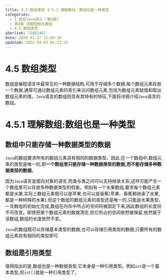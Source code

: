 ```yaml
---
title: 4.5 数组类型 4.5.1 理解数组：数组也是一种类型
categories: 
  - 1 疯狂Java讲义 (第4版)
  - 第4章 流酲控制与数组
  - 4.5 数组类型
abbrlink: 71882467
date: 2020-01-27 11:09:10
updated: 2022-04-03 01:21:15
---
```

# 4.5 数组类型
数组是编程语言中最常见的一种数据结构,可用于存储多个数据,每个数组元素存放一个数据,通常可通过数组元素的索引来访问数组元素,包括为数组元素赋值和取出数组元素的值。`Java`语言的数组则具有其特有的特征,下面将详细介绍`Java`语言的数组。
# 4.5.1 理解数组:数组也是一种类型
## 数组中只能存储一种数据类型的数据
`Java`的数组要求所有的数组元素具有相同的数据类型。因此,在一个数组中,数组元素的类型是唯一的,即**一个数组里只能存储一种数据类型的数据,而不能存储多种数据类型的数据**。

因为`Java`语言是面向对象的语言,而类与类之间可以支持继承关系,这样可能产生一个数组里可以存放多种数据类型的假象。例如有一个水果数组,要求每个数组元素都是水果,实际上数组元素既可以是苹果,也可以是香蕉(苹果、香蕉都继承了水果,都是一种特殊的水果),但这个数组的数组元素的类型还是唯一的,只能是水果类型。
一旦数组的初始化完成,数组在内存中所占的空间将被固定下来,因此数组的长度将不可改变。即使把某个数组元素的数据清空,但它所占的空间依然被保留,依然属于该数组,数组的长度依然不变。

`Java`的数组既可以存储基本类型的数据,也可以存储引用类型的数据,只要所有的数组元素具有相同的类型即可.
## 数组是引用类型
值得指出的是,数组也是一种数据类型,它本身是一种引用类型。例如`int`是一个基本类型,但`int[]`就是一种引用类型了。
